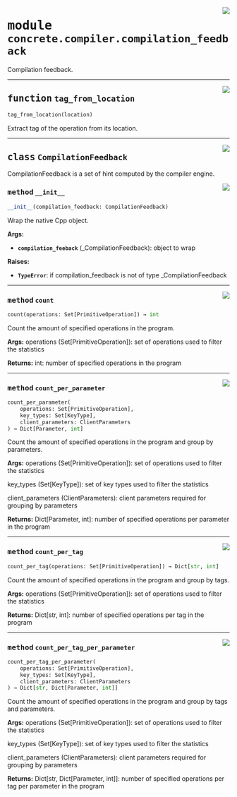 <!-- markdownlint-disable -->

<a href="../../../compilers/concrete-compiler/compiler/lib/Bindings/Python/concrete/compiler/compilation_feedback.py#L0"><img align="right" style="float:right;" src="https://img.shields.io/badge/-source-cccccc?style=flat-square"></a>

# <kbd>module</kbd> `concrete.compiler.compilation_feedback`
Compilation feedback. 


---

<a href="../../../compilers/concrete-compiler/compiler/lib/Bindings/Python/concrete/compiler/compilation_feedback.py#L27"><img align="right" style="float:right;" src="https://img.shields.io/badge/-source-cccccc?style=flat-square"></a>

## <kbd>function</kbd> `tag_from_location`

```python
tag_from_location(location)
```

Extract tag of the operation from its location. 


---

<a href="../../../compilers/concrete-compiler/compiler/lib/Bindings/Python/concrete/compiler/compilation_feedback.py#L42"><img align="right" style="float:right;" src="https://img.shields.io/badge/-source-cccccc?style=flat-square"></a>

## <kbd>class</kbd> `CompilationFeedback`
CompilationFeedback is a set of hint computed by the compiler engine. 

<a href="../../../compilers/concrete-compiler/compiler/lib/Bindings/Python/concrete/compiler/compilation_feedback.py#L45"><img align="right" style="float:right;" src="https://img.shields.io/badge/-source-cccccc?style=flat-square"></a>

### <kbd>method</kbd> `__init__`

```python
__init__(compilation_feedback: CompilationFeedback)
```

Wrap the native Cpp object. 



**Args:**
 
 - <b>`compilation_feeback`</b> (_CompilationFeedback):  object to wrap 



**Raises:**
 
 - <b>`TypeError`</b>:  if compilation_feedback is not of type _CompilationFeedback 




---

<a href="../../../compilers/concrete-compiler/compiler/lib/Bindings/Python/concrete/compiler/compilation_feedback.py#L75"><img align="right" style="float:right;" src="https://img.shields.io/badge/-source-cccccc?style=flat-square"></a>

### <kbd>method</kbd> `count`

```python
count(operations: Set[PrimitiveOperation]) → int
```

Count the amount of specified operations in the program. 



**Args:**
  operations (Set[PrimitiveOperation]):  set of operations used to filter the statistics 



**Returns:**
  int:  number of specified operations in the program 

---

<a href="../../../compilers/concrete-compiler/compiler/lib/Bindings/Python/concrete/compiler/compilation_feedback.py#L94"><img align="right" style="float:right;" src="https://img.shields.io/badge/-source-cccccc?style=flat-square"></a>

### <kbd>method</kbd> `count_per_parameter`

```python
count_per_parameter(
    operations: Set[PrimitiveOperation],
    key_types: Set[KeyType],
    client_parameters: ClientParameters
) → Dict[Parameter, int]
```

Count the amount of specified operations in the program and group by parameters. 



**Args:**
  operations (Set[PrimitiveOperation]):  set of operations used to filter the statistics 

 key_types (Set[KeyType]):  set of key types used to filter the statistics 

 client_parameters (ClientParameters):  client parameters required for grouping by parameters 



**Returns:**
  Dict[Parameter, int]:  number of specified operations per parameter in the program 

---

<a href="../../../compilers/concrete-compiler/compiler/lib/Bindings/Python/concrete/compiler/compilation_feedback.py#L135"><img align="right" style="float:right;" src="https://img.shields.io/badge/-source-cccccc?style=flat-square"></a>

### <kbd>method</kbd> `count_per_tag`

```python
count_per_tag(operations: Set[PrimitiveOperation]) → Dict[str, int]
```

Count the amount of specified operations in the program and group by tags. 



**Args:**
  operations (Set[PrimitiveOperation]):  set of operations used to filter the statistics 



**Returns:**
  Dict[str, int]:  number of specified operations per tag in the program 

---

<a href="../../../compilers/concrete-compiler/compiler/lib/Bindings/Python/concrete/compiler/compilation_feedback.py#L168"><img align="right" style="float:right;" src="https://img.shields.io/badge/-source-cccccc?style=flat-square"></a>

### <kbd>method</kbd> `count_per_tag_per_parameter`

```python
count_per_tag_per_parameter(
    operations: Set[PrimitiveOperation],
    key_types: Set[KeyType],
    client_parameters: ClientParameters
) → Dict[str, Dict[Parameter, int]]
```

Count the amount of specified operations in the program and group by tags and parameters. 



**Args:**
  operations (Set[PrimitiveOperation]):  set of operations used to filter the statistics 

 key_types (Set[KeyType]):  set of key types used to filter the statistics 

 client_parameters (ClientParameters):  client parameters required for grouping by parameters 



**Returns:**
  Dict[str, Dict[Parameter, int]]:  number of specified operations per tag per parameter in the program 


